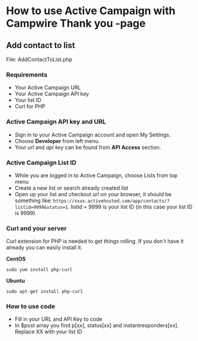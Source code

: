 # How to use Active Campaign with Campwire Thank you -page

## Add contact to list
File: AddContactToList.php

### Requirements
- Your Active Campaign URL
- Your Active Campaign API key
- Your list ID
- Curl for PHP

### Active Campaign API key and URL
- Sign in to your Active Campaign account and open My Settings.
- Choose **Developer** from left menu.
- Your _url_ and _api key_ can be found from **API Access** section.

### Active Campaign List ID
- While you are logged in to Active Campaign, choose Lists from top menu
- Create a new list or search already created list
- Open up your list and checkout url on your browser, it should be something like: `https://xxxx.activehosted.com/app/contacts/?listid=9999&status=1`. listid = 9999 is your list ID (in this case your list ID is 9999).

### Curl and your server
Curl extension for PHP is needed to get things rolling. If you don't have it already you can easily install it.

**CentOS**

`sudo yum install php-curl`

**Ubuntu**

`sudo apt-get install php-curl`


### How to use code
- Fill in your URL and API Key to code
- In $post array you find p[xx], status[xx] and instantresponders[xx]. Replace XX with your list ID
